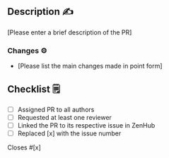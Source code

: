 ## Description ✍️

[Please enter a brief description of the PR]

### Changes ⚙️

* [Please list the main changes made in point form]

## Checklist 🗒

- [ ] Assigned PR to all authors
- [ ] Requested at least one reviewer
- [ ] Linked the PR to its respective issue in ZenHub
- [ ] Replaced [x] with the issue number

Closes #[x] 
